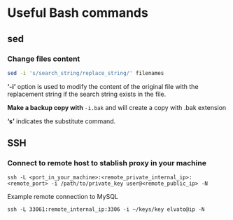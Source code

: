 # Useful Bash commands

## sed
### Change files content 
```bash
sed -i 's/search_string/replace_string/' filenames
```

**‘-i’** option is used to modify the content of the original file with the replacement string if the search string exists in the file.

**Make a backup copy with** `-i.bak` and will create a copy with .bak extension

**‘s’** indicates the substitute command.

## SSH
### Connect to remote host to stablish proxy in your machine
`ssh -L <port_in_your_machine>:<remote_private_internal_ip>:<remote_port> -i /path/to/private_key user@<remote_public_ip> -N`

Example remote connection to MySQL

`ssh -L 33061:remote_internal_ip:3306 -i ~/keys/key elvato@ip -N`
